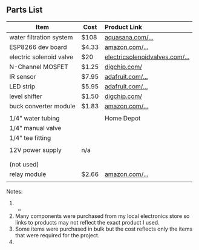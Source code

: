 ## Parts List

| Item                    | Cost  | Product Link                                                 |
| ----------------------- | ----- | :----------------------------------------------------------- |
| water filtration system | $108  | [aquasana.com/...](https://www.aquasana.com/drinking-water-filter-systems/under-counter-faucet-2-stage/chrome) |
| ESP8266 dev board       | $4.33 | [amazon.com/...](https://www.amazon.com/HiLetgo-Internet-Development-Wireless-Micropython/dp/B010N1SPRK?ref_=ast_sto_dp) |
| electric solenoid valve | $20   | [electricsolenoidvalves.com/...](https://www.electricsolenoidvalves.com/1-4-12v-dc-electric-plastic-solenoid-valve/?gclid=Cj0KCQiA7OnxBRCNARIsAIW53B_mqhWERAm4H16aWnoii-s6UdT-edAzLE60pQY-LprUZFgntIm0AdwaAoupEALw_wcB) |
| N-Channel MOSFET        | $1.25 | [digchip.com/](https://www.digchip.com/datasheets/parts/datasheet/169/2SK2049.php) |
| IR sensor               | $7.95 | [adafruit.com/...](https://www.adafruit.com/product/1927)    |
| LED strip               | $5.95 | [adafruit.com/...](https://www.adafruit.com/product/1426)    |
| level shifter           | $1.50 | [digchip.com/](https://www.digchip.com/datasheets/parts/datasheet/364/74AHCT125.php) |
| buck converter module   | $1.83 | [amazon.com/...](https://www.amazon.com/Valefod-Efficiency-Voltage-Regulator-Converter/dp/B076H3XHXP?ref_=ast_bbp_dp&th=1&psc=1) |
|                         |       |                                                              |
| 1/4" water tubing       |       | Home Depot                                                   |
| 1/4" manual valve       |       |                                                              |
| 1/4" tee fitting        |       |                                                              |
|                         |       |                                                              |
| 12V power supply        | n/a   |                                                              |
|                         |       |                                                              |
|                         |       |                                                              |
| (not used)              |       |                                                              |
| relay module            | $2.66 | [amazon.com/...](https://www.amazon.com/MCIGICM-Channel-Raspberry-Optocoupler-Expansion/dp/B072BY3KJF?ref_=ast_sto_dp) |
|                         |       |                                                              |

Notes:

1. -
2. Many components were purchased from my local electronics store so links to products may not reflect the exact product I used.
3. Some items were purchased in bulk but the cost reflects only the items that were required for the project.
4. 